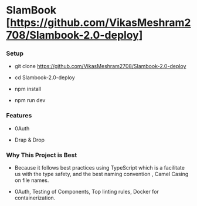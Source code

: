 # SlamBook [https://github.com/VikasMeshram2708/Slambook-2.0-deploy]

### Setup

* git clone https://github.com/VikasMeshram2708/Slambook-2.0-deploy

* cd Slambook-2.0-deploy

* npm install

* npm run dev

### Features

* 0Auth

* Drap & Drop

### Why This Project is Best

* Because it follows best practices using TypeScript which is a facilitate us with the type safety, and the best naming convention , Camel Casing on file names.

* 0Auth, Testing of Components, Top linting rules, Docker for containerization. 
